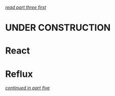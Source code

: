 *[read part three first](https://github.com/Hypaethral/javascript-projects/blob/master/environment-setup/03-typescript.md)*

# UNDER CONSTRUCTION

# React

# Reflux

*[continued in part five](https://github.com/Hypaethral/javascript-projects/blob/master/environment-setup/05-additional-stuff.md)*
